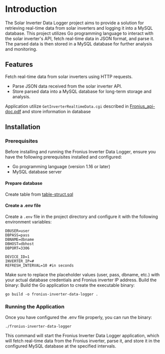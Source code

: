 # Introduction

The Solar Inverter Data Logger project aims to provide a solution for retrieving real-time data from solar inverters and logging it into a MySQL database. This project utilizes Go programming language to interact with the solar inverter's API, fetch real-time data in JSON format, and parse it. The parsed data is then stored in a MySQL database for further analysis and monitoring.

## Features
Fetch real-time data from solar inverters using HTTP requests.
- Parse JSON data received from the solar inverter API.
- Store parsed data into a MySQL database for long-term storage and analysis.

Application utilize `GetInverterRealtimeData.cgi` described in [Fronius_api-doc.pdf](Fronius_api-doc.pdf) and store information in database

## Installation


### Prerequisites
Before installing and running the Fronius Inverter Data Logger, ensure you have the following prerequisites installed and configured:

- Go programming language (version 1.16 or later)
- MySQL database server

#### Prepare database

Create table from [table-struct.sql](table-struct.sql)

#### Create a .env file

Create a `.env` file in the project directory and configure it with the following environment variables:

```
DBUSER=user
DBPASS=pass
DBNAME=dbname
DBHOST=dbhost
DBPORT=3306

DEVICE_ID=1
INVERTER_IP=#
REFRESH_INTERVAL=10 #in seconds
```

Make sure to replace the placeholder values (user, pass, dbname, etc.) with your actual database credentials and Fronius inverter IP address.
Build the binary: Build the Go application to create the executable binary:

```
go build -o fronius-inverter-data-logger .
```

### Running the Application
Once you have configured the .env file properly, you can run the binary:


```./fronius-inverter-data-logger```

This command will start the Fronius Inverter Data Logger application, which will fetch real-time data from the Fronius inverter, parse it, and store it in the configured MySQL database at the specified intervals.


